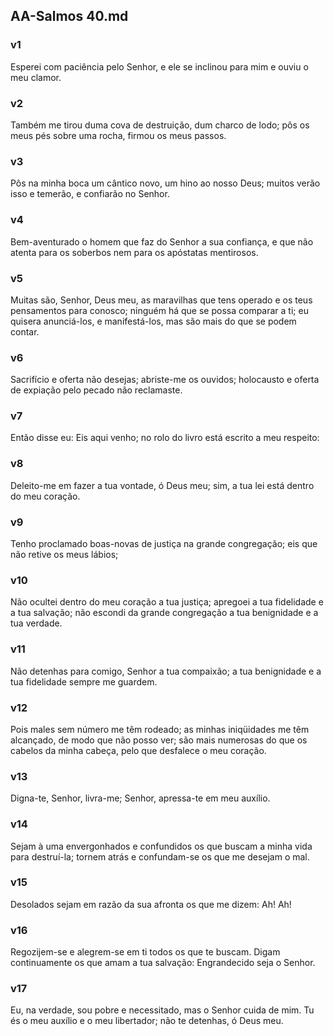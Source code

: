 ## AA-Salmos 40.md
### v1
 Esperei com paciência pelo Senhor, e ele se inclinou para mim e ouviu o meu clamor.
### v2
 Também me tirou duma cova de destruição, dum charco de lodo; pôs os meus pés sobre uma rocha, firmou os meus passos.
### v3
 Pôs na minha boca um cântico novo, um hino ao nosso Deus; muitos verão isso e temerão, e confiarão no Senhor.
### v4
 Bem-aventurado o homem que faz do Senhor a sua confiança, e que não atenta para os soberbos nem para os apóstatas mentirosos.
### v5
 Muitas são, Senhor, Deus meu, as maravilhas que tens operado e os teus pensamentos para conosco; ninguém há que se possa comparar a ti; eu quisera anunciá-los, e manifestá-los, mas são mais do que se podem contar.
### v6
 Sacrifício e oferta não desejas; abriste-me os ouvidos; holocausto e oferta de expiação pelo pecado não reclamaste.
### v7
 Então disse eu: Eis aqui venho; no rolo do livro está escrito a meu respeito:
### v8
 Deleito-me em fazer a tua vontade, ó Deus meu; sim, a tua lei está dentro do meu coração.
### v9
 Tenho proclamado boas-novas de justiça na grande congregação; eis que não retive os meus lábios;
### v10
 Não ocultei dentro do meu coração a tua justiça; apregoei a tua fidelidade e a tua salvação; não escondi da grande congregação a tua benignidade e a tua verdade.
### v11
 Não detenhas para comigo, Senhor a tua compaixão; a tua benignidade e a tua fidelidade sempre me guardem.
### v12
 Pois males sem número me têm rodeado; as minhas iniqüidades me têm alcançado, de modo que não posso ver; são mais numerosas do que os cabelos da minha cabeça, pelo que desfalece o meu coração.
### v13
 Digna-te, Senhor, livra-me; Senhor, apressa-te em meu auxílio.
### v14
 Sejam à uma envergonhados e confundidos os que buscam a minha vida para destruí-la; tornem atrás e confundam-se os que me desejam o mal.
### v15
 Desolados sejam em razão da sua afronta os que me dizem: Ah! Ah!
### v16
 Regozijem-se e alegrem-se em ti todos os que te buscam. Digam continuamente os que amam a tua salvação: Engrandecido seja o Senhor.
### v17
 Eu, na verdade, sou pobre e necessitado, mas o Senhor cuida de mim. Tu és o meu auxílio e o meu libertador; não te detenhas, ó Deus meu.
